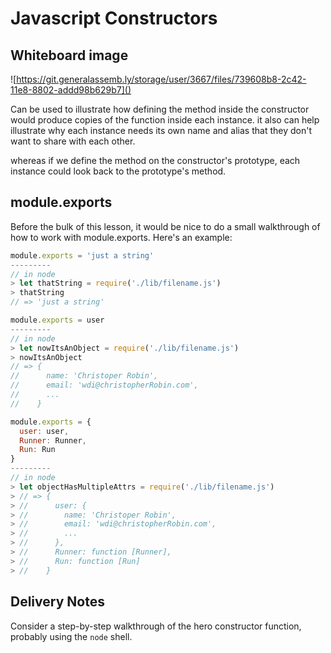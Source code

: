# Javascript Constructors

## Whiteboard image

![https://git.generalassemb.ly/storage/user/3667/files/739608b8-2c42-11e8-8802-addd98b629b7]()

Can be used to illustrate how defining the method inside the constructor would
produce copies of the function inside each instance. it also can help
illustrate why each instance needs its own name and alias that they don't want
to share with each other.

whereas if we define the method on the constructor's prototype, each instance
could look back to the prototype's method.

## module.exports

Before the bulk of this lesson, it would be nice to do a small walkthrough of
how to work with module.exports. Here's an example:

```js
module.exports = 'just a string'
---------
// in node
> let thatString = require('./lib/filename.js')
> thatString
// => 'just a string'
```

```js
module.exports = user
---------
// in node
> let nowItsAnObject = require('./lib/filename.js')
> nowItsAnObject
// => {
//      name: 'Christoper Robin',
//      email: 'wdi@christopherRobin.com',
//      ...
//    }
```

```js
module.exports = {
  user: user,
  Runner: Runner,
  Run: Run
}
---------
// in node
> let objectHasMultipleAttrs = require('./lib/filename.js')
> // => {
> //      user: {
> //        name: 'Christoper Robin',
> //        email: 'wdi@christopherRobin.com',
> //        ...
> //      },
> //      Runner: function [Runner],
> //      Run: function [Run]
> //    }
```

## Delivery Notes

Consider a step-by-step walkthrough of the hero constructor function, probably
using the `node` shell.
